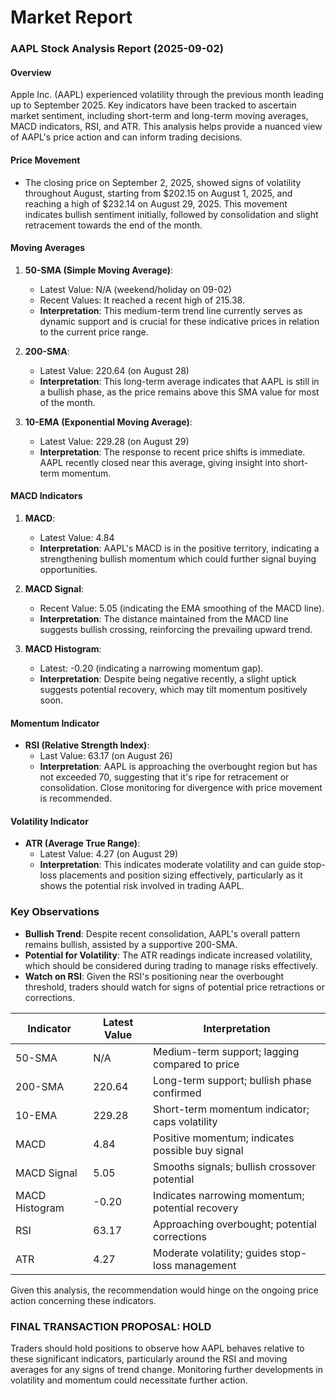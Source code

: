 # Market Report

### AAPL Stock Analysis Report (2025-09-02)

#### Overview
Apple Inc. (AAPL) experienced volatility through the previous month leading up to September 2025. Key indicators have been tracked to ascertain market sentiment, including short-term and long-term moving averages, MACD indicators, RSI, and ATR. This analysis helps provide a nuanced view of AAPL's price action and can inform trading decisions.

#### Price Movement
- The closing price on September 2, 2025, showed signs of volatility throughout August, starting from $202.15 on August 1, 2025, and reaching a high of $232.14 on August 29, 2025. This movement indicates bullish sentiment initially, followed by consolidation and slight retracement towards the end of the month.

#### Moving Averages
1. **50-SMA (Simple Moving Average)**: 
   - Latest Value: N/A (weekend/holiday on 09-02)
   - Recent Values: It reached a recent high of 215.38.
   - **Interpretation**: This medium-term trend line currently serves as dynamic support and is crucial for these indicative prices in relation to the current price range.

2. **200-SMA**: 
   - Latest Value: 220.64 (on August 28)
   - **Interpretation**: This long-term average indicates that AAPL is still in a bullish phase, as the price remains above this SMA value for most of the month.

3. **10-EMA (Exponential Moving Average)**: 
   - Latest Value: 229.28 (on August 29)
   - **Interpretation**: The response to recent price shifts is immediate. AAPL recently closed near this average, giving insight into short-term momentum.

#### MACD Indicators
1. **MACD**: 
   - Latest Value: 4.84
   - **Interpretation**: AAPL's MACD is in the positive territory, indicating a strengthening bullish momentum which could further signal buying opportunities. 

2. **MACD Signal**: 
   - Recent Value: 5.05 (indicating the EMA smoothing of the MACD line).
   - **Interpretation**: The distance maintained from the MACD line suggests bullish crossing, reinforcing the prevailing upward trend.

3. **MACD Histogram**: 
   - Latest: -0.20 (indicating a narrowing momentum gap).
   - **Interpretation**: Despite being negative recently, a slight uptick suggests potential recovery, which may tilt momentum positively soon.

#### Momentum Indicator
- **RSI (Relative Strength Index)**:
  - Last Value: 63.17 (on August 26)
  - **Interpretation**: AAPL is approaching the overbought region but has not exceeded 70, suggesting that it's ripe for retracement or consolidation. Close monitoring for divergence with price movement is recommended.

#### Volatility Indicator
- **ATR (Average True Range)**:
  - Latest Value: 4.27 (on August 29)
  - **Interpretation**: This indicates moderate volatility and can guide stop-loss placements and position sizing effectively, particularly as it shows the potential risk involved in trading AAPL.

### Key Observations
- **Bullish Trend**: Despite recent consolidation, AAPL's overall pattern remains bullish, assisted by a supportive 200-SMA.
- **Potential for Volatility**: The ATR readings indicate increased volatility, which should be considered during trading to manage risks effectively.
- **Watch on RSI**: Given the RSI's positioning near the overbought threshold, traders should watch for signs of potential price retractions or corrections.

| Indicator                | Latest Value     | Interpretation                                   |
|--------------------------|------------------|-------------------------------------------------|
| 50-SMA                   | N/A              | Medium-term support; lagging compared to price  |
| 200-SMA                  | 220.64           | Long-term support; bullish phase confirmed       |
| 10-EMA                   | 229.28           | Short-term momentum indicator; caps volatility   |
| MACD                     | 4.84             | Positive momentum; indicates possible buy signal |
| MACD Signal              | 5.05             | Smooths signals; bullish crossover potential     |
| MACD Histogram           | -0.20            | Indicates narrowing momentum; potential recovery  |
| RSI                      | 63.17            | Approaching overbought; potential corrections    |
| ATR                      | 4.27             | Moderate volatility; guides stop-loss management  |

Given this analysis, the recommendation would hinge on the ongoing price action concerning these indicators.

### FINAL TRANSACTION PROPOSAL: **HOLD**
Traders should hold positions to observe how AAPL behaves relative to these significant indicators, particularly around the RSI and moving averages for any signs of trend change. Monitoring further developments in volatility and momentum could necessitate further action.
